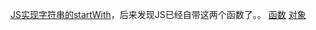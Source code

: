 [JS实现字符串的startWith](./startWith.js)，后来发现JS已经自带这两个函数了。。
[函数](./3function.md)
[对象](./object.md)







